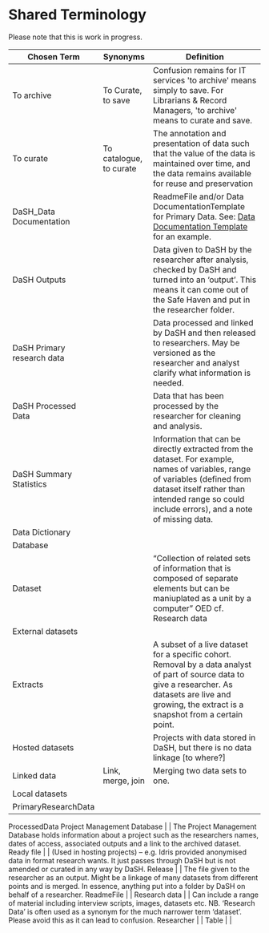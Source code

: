 # Shared Terminology

Please note that this is work in progress.

Chosen Term  | Synonyms | Definition
------------ | -------------| -------------
To archive | To Curate, to save | Confusion remains for IT services 'to archive' means simply to save.  For Librarians & Record Managers, 'to archive' means to curate and save.
To curate | To catalogue, to curate | The annotation and presentation of data such that the value of the data is maintained over time, and the data remains available for reuse and preservation
DaSH_Data Documentation | |ReadmeFile and/or Data DocumentationTemplate for Primary Data. See: [Data Documentation Template](https://github.com/AbdnCHDS/DataDocumentationTemplate) for an example.
DaSH Outputs | | Data given to DaSH by the researcher after analysis, checked by DaSH and turned into an ‘output’. This means it can come out of the Safe Haven and put in the researcher folder.
DaSH Primary research data | | Data processed and linked by DaSH and then released to researchers. May be versioned as the researcher and analyst clarify what information is needed.
DaSH Processed Data | | Data that has been processed by the researcher for cleaning and analysis.
DaSH Summary Statistics | | Information that can be directly extracted from the dataset. For example, names of variables, range of variables (defined from dataset itself rather than intended range so could include errors), and a note of missing data.
Data Dictionary | |
Database | |
Dataset | | “Collection of related sets of information that is composed of separate elements but can be maniuplated as a unit by a computer” OED  cf. Research data
External datasets | |
Extracts | | A subset of a live dataset for a specific cohort.  Removal by a data analyst of part of source data to give a researcher.  As datasets are live and growing, the extract is a snapshot from a certain point.  
Hosted datasets | | Projects with data stored in DaSH, but there is no data linkage [to where?]
Linked data | Link, merge, join | Merging two data sets to one.
Local datasets | |
PrimaryResearchData | |
ProcessedData
Project Management Database | | The Project Management Database holds information about a project such as the researchers names, dates of access, associated outputs and a link to the archived dataset.
Ready file | | (Used in hosting projects) – e.g. Idris provided anonymised data in format research wants.  It just passes through DaSH but is not amended or curated in any way by DaSH.
Release | | The file given to the researcher as an output.  Might be a linkage of many datasets from different points and is merged.  In essence, anything put into a folder by DaSH on behalf of a researcher.
ReadmeFile | |
Research data | | Can include a range of material including interview scripts, images, datasets etc. NB.  ‘Research Data’ is often used as a synonym for the much narrower term ‘dataset’.  Please avoid this as it can lead to confusion.
Researcher | |
Table | |
